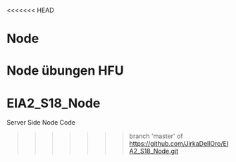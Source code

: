 <<<<<<< HEAD
# Node
Node übungen HFU
=======
# EIA2_S18_Node
Server Side Node Code
>>>>>>> branch 'master' of https://github.com/JirkaDellOro/EIA2_S18_Node.git
